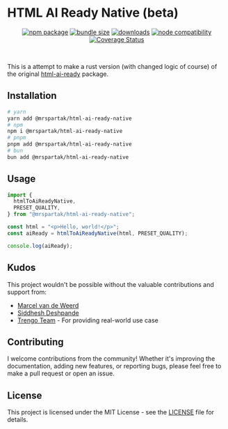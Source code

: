 # HTML AI Ready Native (beta)

<p align="center">
  <a href="https://npmjs.com/package/@mrspartak/html-ai-ready"><img src="https://img.shields.io/npm/v/@mrspartak/html-ai-ready.svg" alt="npm package"></a>
  <a href="https://npmjs.com/package/@mrspartak/html-ai-ready"><img src="https://img.shields.io/bundlephobia/min/%40mrspartak/html-ai-ready.svg" alt="bundle size"></a>
  <a href="https://npmjs.com/package/@mrspartak/html-ai-ready"><img src="https://img.shields.io/npm/dw/%40mrspartak%2Fhtml-ai-ready.svg" alt="downloads"></a>
  <a href="https://nodejs.org/en/about/previous-releases"><img src="https://img.shields.io/node/v/@mrspartak/html-ai-ready.svg" alt="node compatibility"></a>
  <a href='https://coveralls.io/github/mrspartak/html-ai-ready?branch=master'><img src='https://coveralls.io/repos/github/mrspartak/html-ai-ready/badge.svg?branch=master' alt='Coverage Status' /></a>
</p>
<br/>

This is a attempt to make a rust version (with changed logic of course) of the original [html-ai-ready](https://github.com/mrspartak/html-ai-ready) package.

## Installation

```bash
# yarn
yarn add @mrspartak/html-ai-ready-native
# npm
npm i @mrspartak/html-ai-ready-native
# pnpm
pnpm add @mrspartak/html-ai-ready-native
# bun
bun add @mrspartak/html-ai-ready-native
```

## Usage

```ts
import {
  htmlToAiReadyNative,
  PRESET_QUALITY,
} from "@mrspartak/html-ai-ready-native";

const html = "<p>Hello, world!</p>";
const aiReady = htmlToAiReadyNative(html, PRESET_QUALITY);

console.log(aiReady);
```

## Kudos

This project wouldn't be possible without the valuable contributions and support from:

- [Marcel van de Weerd](https://github.com/mvandeweerd)
- [Siddhesh Deshpande](https://github.com/siddhesh-deshpande89)
- [Trengo Team](https://github.com/weerdm) - For providing real-world use case

## Contributing

I welcome contributions from the community! Whether it's improving the documentation, adding new features, or reporting bugs, please feel free to make a pull request or open an issue.

## License

This project is licensed under the MIT License - see the [LICENSE](LICENSE) file for details.
